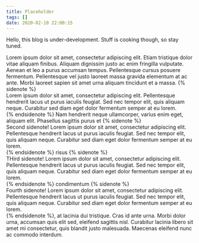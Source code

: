 ```yaml
---
title: Placeholder
tags: []
date: 2020-02-10 22:00:15
---
```


<p>Hello, this blog is under-development. Stuff is cooking though, so stay tuned.</p><p>Lorem ipsum dolor sit amet, consectetur adipiscing elit. Etiam tristique dolor vitae aliquam finibus. Aliquam dignissim justo ac enim fringilla vulputate. Aenean et leo a purus accumsan tempus. Pellentesque cursus posuere fermentum. Pellentesque vel justo laoreet massa gravida elementum at ac ante. Morbi laoreet sapien sit amet urna aliquam tincidunt et a massa. {% sidenote %}<br>Lorem ipsum dolor sit amet, consectetur adipiscing elit. Pellentesque hendrerit lacus ut purus iaculis feugiat. Sed nec tempor elit, quis aliquam neque. Curabitur sed diam eget dolor fermentum semper at eu lorem.<br>{% endsidenote %} Nam hendrerit neque ullamcorper, varius enim eget, aliquam elit. Phasellus sagittis purus et {% sidenote %}<br>Second sidenote! Lorem ipsum dolor sit amet, consectetur adipiscing elit. Pellentesque hendrerit lacus ut purus iaculis feugiat. Sed nec tempor elit, quis aliquam neque. Curabitur sed diam eget dolor fermentum semper at eu lorem.<br>{% endsidenote %} risus {% sidenote %}<br>THird sidenote! Lorem ipsum dolor sit amet, consectetur adipiscing elit. Pellentesque hendrerit lacus ut purus iaculis feugiat. Sed nec tempor elit, quis aliquam neque. Curabitur sed diam eget dolor fermentum semper at eu lorem.<br>{% endsidenote %} condimentum {% sidenote %}<br>Fourth sidenote! Lorem ipsum dolor sit amet, consectetur adipiscing elit. Pellentesque hendrerit lacus ut purus iaculis feugiat. Sed nec tempor elit, quis aliquam neque. Curabitur sed diam eget dolor fermentum semper at eu lorem.<br>{% endsidenote %}, at lacinia dui tristique. Cras id ante urna. Morbi dolor urna, accumsan quis elit sed, eleifend sagittis nisl. Curabitur lacinia libero sit amet mi consectetur, quis blandit justo malesuada. Maecenas eleifend nunc ac commodo interdum.</p>